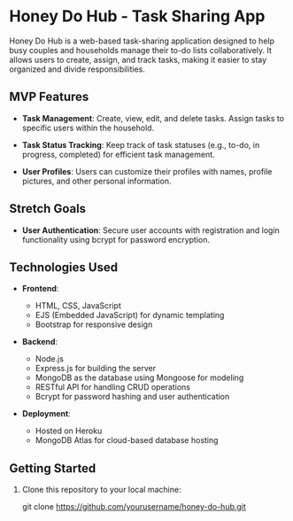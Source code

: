 # Honey Do Hub - Task Sharing App

Honey Do Hub is a web-based task-sharing application designed to help busy couples and households manage their to-do lists collaboratively. It allows users to create, assign, and track tasks, making it easier to stay organized and divide responsibilities.

## MVP Features

- **Task Management**: Create, view, edit, and delete tasks. Assign tasks to specific users within the household.

- **Task Status Tracking**: Keep track of task statuses (e.g., to-do, in progress, completed) for efficient task management.

- **User Profiles**: Users can customize their profiles with names, profile pictures, and other personal information.

## Stretch Goals

- **User Authentication**: Secure user accounts with registration and login functionality using bcrypt for password encryption.

## Technologies Used

- **Frontend**:
  - HTML, CSS, JavaScript
  - EJS (Embedded JavaScript) for dynamic templating
  - Bootstrap for responsive design

- **Backend**:
  - Node.js
  - Express.js for building the server
  - MongoDB as the database using Mongoose for modeling
  - RESTful API for handling CRUD operations
  - Bcrypt for password hashing and user authentication

- **Deployment**:
  - Hosted on Heroku
  - MongoDB Atlas for cloud-based database hosting

## Getting Started

1. Clone this repository to your local machine:

   git clone https://github.com/yourusername/honey-do-hub.git

   
